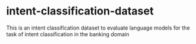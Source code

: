 # intent-classification-dataset
This is an intent classification dataset to evaluate language models for the task of intent classification in the banking domain
